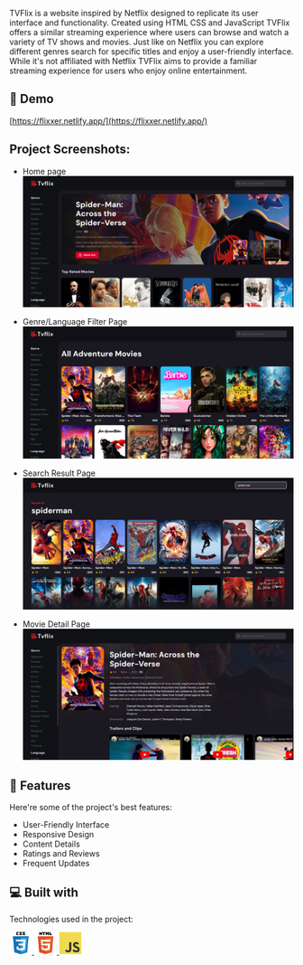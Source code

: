 <p id="description">TVFlix is a website inspired by Netflix designed to replicate its user interface and functionality. Created using HTML CSS and JavaScript TVFlix offers a similar streaming experience where users can browse and watch a variety of TV shows and movies. Just like on Netflix you can explore different genres search for specific titles and enjoy a user-friendly interface. While it's not affiliated with Netflix TVFlix aims to provide a familiar streaming experience for users who enjoy online entertainment.</p>

<h2>🚀 Demo</h2>

[https://flixxer.netlify.app/](https://flixxer.netlify.app/)

<h2>Project Screenshots:</h2>

- Home page
  ![Tvflix Desktop Demo](./Screenshots/Screenshot_146.png)

- Genre/Language Filter Page
  ![Tvflix Desktop Demo](./Screenshots/Screenshot_147.png)

- Search Result Page
  ![Tvflix Desktop Demo](./Screenshots/Screenshot_148.png)

- Movie Detail Page
  ![Tvflix Desktop Demo](./Screenshots/Screenshot_149.png)

<h2>🧐 Features</h2>

Here're some of the project's best features:

- User-Friendly Interface
- Responsive Design
- Content Details
- Ratings and Reviews
- Frequent Updates

<h2>💻 Built with</h2>

Technologies used in the project:

<p align="left"> <a href="https://www.w3schools.com/css/" target="_blank" rel="noreferrer"> <img src="https://raw.githubusercontent.com/devicons/devicon/master/icons/css3/css3-original-wordmark.svg" alt="css3" width="40" height="40"/> </a> <a href="https://www.w3.org/html/" target="_blank" rel="noreferrer"> <img src="https://raw.githubusercontent.com/devicons/devicon/master/icons/html5/html5-original-wordmark.svg" alt="html5" width="40" height="40"/> </a> <a href="https://developer.mozilla.org/en-US/docs/Web/JavaScript" target="_blank" rel="noreferrer"> <img src="https://raw.githubusercontent.com/devicons/devicon/master/icons/javascript/javascript-original.svg" alt="javascript" width="40" height="40"/> </a> </p>
